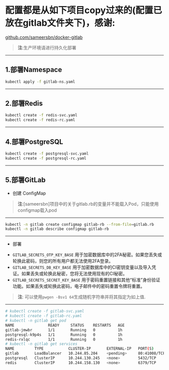 
# 配置都是从如下项目copy过来的(配置已放在gitlab文件夹下)，感谢:
[github.com/sameersbn/docker-gitlab](https://github.com/sameersbn/docker-gitlab)
> **注**:生产环境请进行持久化部署
---
1.部署Namespace
---
```bash
kubectl apply -f gitlab-ns.yaml 
```
---
2.部署Redis
---
```bash
kubectl create -f redis-svc.yaml 
kubectl create -f redis-rc.yaml 
```
---
4.部署PostgreSQL
---
```bash
kubectl create -f postgresql-svc.yaml 
kubectl create -f postgresql-rc.yaml 
```
---
5.部署GitLab
---
+ 创建 ConfigMap
> **注**:[sameersbn]项目中的关于gitlab.rb的变量并不能载入Pod，只能使用configmap载入pod
---
```bash
kubectl -n gitlab create configmap gitlab-rb --from-file=gitlab.rb
kubectl -n gitlab describe configmap gitlab-rb
```
---
+ 部署
- `GITLAB_SECRETS_OTP_KEY_BASE` 用于加密数据库中的2FA秘密。如果您丢失或轮换此密码，则您的所有用户都无法使用2FA登录。
- `GITLAB_SECRETS_DB_KEY_BASE` 用于加密数据库中的CI密钥变量以及导入凭证。如果丢失或轮换此秘密，您将无法使用现有的CI秘密。
- `GITLAB_SECRETS_SECRET_KEY_BASE` 用于密码重置链接和其他“标准”身份验证功能。如果丢失或轮换此密码，电子邮件中的密码重置令牌将重置。

> **注**: 可以使用`pwgen -Bsv1 64`生成随机字符串并将其指定为如上值.

---
```bash
# kubectl create -f gitlab-svc.yaml 
# kubectl create -f gitlab-rc.yaml
# kubectl -n gitlab get pod
NAME               READY     STATUS    RESTARTS   AGE
gitlab-jmwbr       1/1       Running   0          1h
postgresql-k9p4s   1/1       Running   0          1h
redis-rxlqc        1/1       Running   0          1h
# kubectl -n gitlab get services
NAME         TYPE           CLUSTER-IP       EXTERNAL-IP   PORT(S)      AGE
gitlab       LoadBalancer   10.244.85.204    <pending>     80:41008/TCP,22:30270/TCP,9090:34210/TCP   1h
postgresql   ClusterIP      10.244.130.245   <none>        5432/TCP                                   1h
redis        ClusterIP      10.244.158.130   <none>        6379/TCP                                   1h
```
